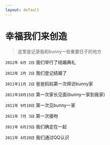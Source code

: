 ```yaml
---
layout: default
---
```


# 幸福我们来创造
> 这里是记录我和bunny一些重要日子的地方

`2012年 6月 2日`    我们举行了结婚典礼

`2012年 2月 2日`    我们登记结婚了

`2011年11月 2日`    爸爸妈妈第一次拜访bunny家

`2011年10月15日`    第一次家长见面(bunny一家到我家)

`2011年 9月10日`    第一次见bunny一家

`2011年 7月 3日`    第一次接吻

`2011年 6月23日`    我们确定在一起

`2011年 4月28日`    我们通过QQ认识
